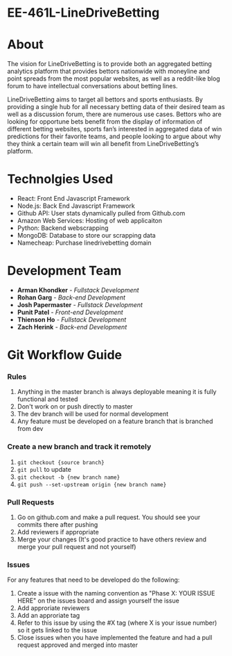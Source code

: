 # EE-461L-LineDriveBetting

# About

The vision for LineDriveBetting is to provide both an aggregated betting analytics platform that provides bettors nationwide with moneyline and point spreads from the most popular websites, as well as a reddit-like blog forum to have intellectual conversations about betting lines.

LineDriveBetting aims to target all bettors and sports enthusiasts. By providing a single hub for all necessary betting data of their desired team as well as a discussion forum, there are numerous use cases. Bettors who are looking for opportune bets benefit from the display of information of different betting websites, sports fan’s interested in aggregated data of win predictions for their favorite teams, and people looking to argue about why they think a certain team will win all benefit from LineDriveBetting’s platform.

# Technolgies Used

* React: Front End Javascript Framework
* Node.js: Back End Javascript Framework 
* Github API: User stats dynamically pulled from Github.com
* Amazon Web Services: Hosting of web applicaiton
* Python: Backend webscrapping
* MongoDB: Database to store our scrapping data
* Namecheap: Purchase linedrivebetting domain


# Development Team 

* **Arman Khondker** - *Fullstack Development*
* **Rohan Garg** - *Back-end Development*
* **Josh Papermaster** - *Fullstack Development*
* **Punit Patel** - *Front-end Development*
* **Thienson Ho** - *Fullstack Development*
* **Zach Herink** - *Back-end Development*





# Git Workflow Guide
### Rules
1. Anything in the master branch is always deployable meaning it is fully functional and tested
2. Don't work on or push directly to master 
3. The dev branch will be used for normal development
4. Any feature must be developed on a feature branch that is branched from dev

### Create a new branch and track it remotely
1. `git checkout {source branch}`
2. `git pull` to update
3. `git checkout -b {new branch name}`
4. `git push --set-upstream origin {new branch name}`

### Pull Requests
1. Go on github.com and make a pull request. You should see your commits there after pushing
2. Add reviewers if appropriate
3. Merge your changes (It's good practice to have others review and merge your pull request and not yourself)

### Issues
For any features that need to be developed do the following:
1. Create a issue with the naming convention as "Phase X: YOUR ISSUE HERE" on the issues board and assign yourself the issue
2. Add approriate reviewers
3. Add an approriate tag
4. Refer to this issue by using the #X tag (where X is your issue number) so it gets linked to the issue
5. Close issues when you have implemented the feature and had a pull request approved and merged into master 
